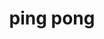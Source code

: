---
layout: activities
title: ping pong
emoji: ping_pong
permalink: 🏓.html
image: assets/img/3moji/ping_pong.png
---